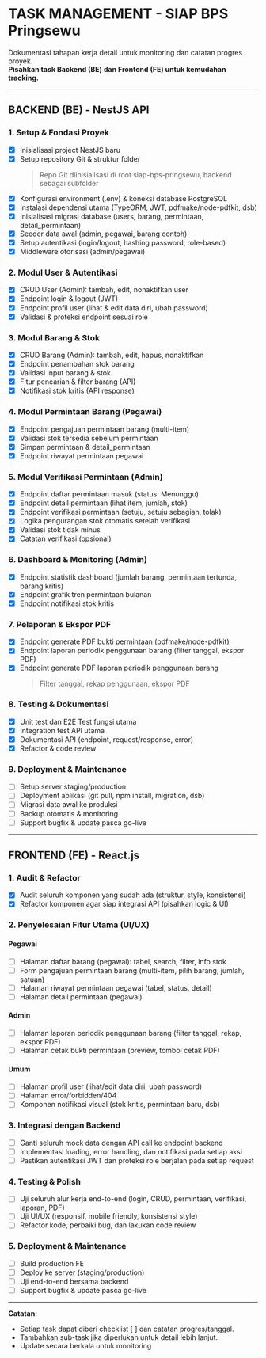 # TASK MANAGEMENT - SIAP BPS Pringsewu

Dokumentasi tahapan kerja detail untuk monitoring dan catatan progres proyek.  
**Pisahkan task Backend (BE) dan Frontend (FE) untuk kemudahan tracking.**

---

## BACKEND (BE) - NestJS API

### 1. Setup & Fondasi Proyek

- [x] Inisialisasi project NestJS baru
- [x] Setup repository Git & struktur folder
  > Repo Git diinisialisasi di root siap-bps-pringsewu, backend sebagai subfolder
- [x] Konfigurasi environment (.env) & koneksi database PostgreSQL
- [x] Instalasi dependensi utama (TypeORM, JWT, pdfmake/node-pdfkit, dsb)
- [x] Inisialisasi migrasi database (users, barang, permintaan, detail_permintaan)
- [x] Seeder data awal (admin, pegawai, barang contoh)
- [x] Setup autentikasi (login/logout, hashing password, role-based)
- [x] Middleware otorisasi (admin/pegawai)

### 2. Modul User & Autentikasi

- [x] CRUD User (Admin): tambah, edit, nonaktifkan user
- [x] Endpoint login & logout (JWT)
- [x] Endpoint profil user (lihat & edit data diri, ubah password)
- [x] Validasi & proteksi endpoint sesuai role

### 3. Modul Barang & Stok

- [x] CRUD Barang (Admin): tambah, edit, hapus, nonaktifkan
- [x] Endpoint penambahan stok barang
- [x] Validasi input barang & stok
- [x] Fitur pencarian & filter barang (API)
- [x] Notifikasi stok kritis (API response)

### 4. Modul Permintaan Barang (Pegawai)

- [x] Endpoint pengajuan permintaan barang (multi-item)
- [x] Validasi stok tersedia sebelum permintaan
- [x] Simpan permintaan & detail_permintaan
- [x] Endpoint riwayat permintaan pegawai

### 5. Modul Verifikasi Permintaan (Admin)

- [x] Endpoint daftar permintaan masuk (status: Menunggu)
- [x] Endpoint detail permintaan (lihat item, jumlah, stok)
- [x] Endpoint verifikasi permintaan (setuju, setuju sebagian, tolak)
- [x] Logika pengurangan stok otomatis setelah verifikasi
- [x] Validasi stok tidak minus
- [x] Catatan verifikasi (opsional)

### 6. Dashboard & Monitoring (Admin)

- [x] Endpoint statistik dashboard (jumlah barang, permintaan tertunda, barang kritis)
- [x] Endpoint grafik tren permintaan bulanan
- [x] Endpoint notifikasi stok kritis

### 7. Pelaporan & Ekspor PDF

- [x] Endpoint generate PDF bukti permintaan (pdfmake/node-pdfkit)
- [x] Endpoint laporan periodik penggunaan barang (filter tanggal, ekspor PDF)
- [x] Endpoint generate PDF laporan periodik penggunaan barang
  > Filter tanggal, rekap penggunaan, ekspor PDF

### 8. Testing & Dokumentasi

- [x] Unit test dan E2E Test fungsi utama
- [x] Integration test API utama
- [x] Dokumentasi API (endpoint, request/response, error)
- [x] Refactor & code review

### 9. Deployment & Maintenance

- [ ] Setup server staging/production
- [ ] Deployment aplikasi (git pull, npm install, migration, dsb)
- [ ] Migrasi data awal ke produksi
- [ ] Backup otomatis & monitoring
- [ ] Support bugfix & update pasca go-live

---

## FRONTEND (FE) - React.js

### 1. Audit & Refactor

- [x] Audit seluruh komponen yang sudah ada (struktur, style, konsistensi)
- [x] Refactor komponen agar siap integrasi API (pisahkan logic & UI)

### 2. Penyelesaian Fitur Utama (UI/UX)

#### Pegawai

- [ ] Halaman daftar barang (pegawai): tabel, search, filter, info stok
- [ ] Form pengajuan permintaan barang (multi-item, pilih barang, jumlah, satuan)
- [ ] Halaman riwayat permintaan pegawai (tabel, status, detail)
- [ ] Halaman detail permintaan (pegawai)

#### Admin

- [ ] Halaman laporan periodik penggunaan barang (filter tanggal, rekap, ekspor PDF)
- [ ] Halaman cetak bukti permintaan (preview, tombol cetak PDF)

#### Umum

- [ ] Halaman profil user (lihat/edit data diri, ubah password)
- [ ] Halaman error/forbidden/404
- [ ] Komponen notifikasi visual (stok kritis, permintaan baru, dsb)

### 3. Integrasi dengan Backend

- [ ] Ganti seluruh mock data dengan API call ke endpoint backend
- [ ] Implementasi loading, error handling, dan notifikasi pada setiap aksi
- [ ] Pastikan autentikasi JWT dan proteksi role berjalan pada setiap request

### 4. Testing & Polish

- [ ] Uji seluruh alur kerja end-to-end (login, CRUD, permintaan, verifikasi, laporan, PDF)
- [ ] Uji UI/UX (responsif, mobile friendly, konsistensi style)
- [ ] Refactor kode, perbaiki bug, dan lakukan code review

### 5. Deployment & Maintenance

- [ ] Build production FE
- [ ] Deploy ke server (staging/production)
- [ ] Uji end-to-end bersama backend
- [ ] Support bugfix & update pasca go-live

---

**Catatan:**

- Setiap task dapat diberi checklist [ ] dan catatan progres/tanggal.
- Tambahkan sub-task jika diperlukan untuk detail lebih lanjut.
- Update secara berkala untuk monitoring
